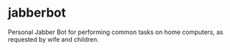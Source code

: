 jabberbot
=========

Personal Jabber Bot for performing common tasks on home computers, as requested by wife and children.
